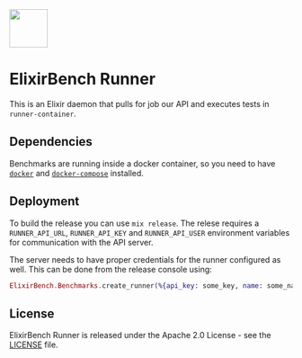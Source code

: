 <img src="../web/public/images/logo.png" height="68" />

# ElixirBench Runner

This is an Elixir daemon that pulls for job our API and executes tests in `runner-container`.

## Dependencies

Benchmarks are running inside a docker container, so you need to have
[`docker`](https://docs.docker.com/engine/installation/) and
[`docker-compose`](https://docs.docker.com/compose/install/) installed.

## Deployment

To build the release you can use `mix release`. The relese requires a `RUNNER_API_URL`, `RUNNER_API_KEY` and `RUNNER_API_USER`
environment variables for communication with the API server.

The server needs to have proper credentials for the runner configured as well. This can be done from
the release console using:
```elixir
ElixirBench.Benchmarks.create_runner(%{api_key: some_key, name: some_name})
```

## License

ElixirBench Runner is released under the Apache 2.0 License - see the [LICENSE](LICENSE.md) file.
